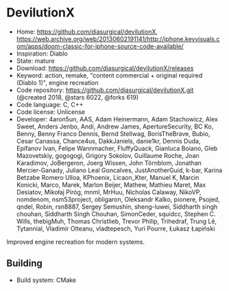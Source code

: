 # DevilutionX

- Home: https://github.com/diasurgical/devilutionX, https://web.archive.org/web/20130602191141/http://iphone.keyvisuals.com/apps/doom-classic-for-iphone-source-code-available/
- Inspiration: Diablo
- State: mature
- Download: https://github.com/diasurgical/devilutionX/releases
- Keyword: action, remake, "content commercial + original required (Diablo 1)", engine recreation
- Code repository: https://github.com/diasurgical/devilutionX.git (@created 2018, @stars 6022, @forks 619)
- Code language: C, C++
- Code license: Unlicense
- Developer: 4aron5un, AAS, Adam Heinermann, Adam Stachowicz, Alex Sweet, Anders Jenbo, Andi, Andrew James, ApertureSecurity, BC Ko, Benny, Benny Franco Dennis, Bernd Stellwag, BorisTheBrave, Bubio, Cesar Canassa, Chance4us, DakkJaniels, danie1kr, Dennis Duda, Epifanov Ivan, Felipe Wannmacher, FluffyQuack, Gianluca Boiano, Gleb Mazovetskiy, gogogogi, Grigory Sokolov, Guillaume Roche, Joan Karadimov, JoBergeron, Joerg Wissen, John Törnblom, Jonathan Mercier-Ganady, Juliano Leal Goncalves, JustAnotherGuid, k-bar, Karina Betzabe Romero Ulloa, KPhoenix, Licaon_Kter, Manuel K, Marcin Konicki, Marco, Marek, Marlon Beijer, Mathew, Mathieu Maret, Max Desiatov, Mikołaj Piróg, mnml, MrHuu, Nicholas Calaway, NikoVP, nomdenom, nsm53project, obligaron, Oleksandr Kalko, pionere, Psojed, qndel, Robin, rsn8887, Sergey Semushin, sheng-luwei, Siddharth singh chouhan, Siddharth Singh Chouhan, SimonCeder, squidcc, Stephen C. Wills, thebigMuh, Thomas Christlieb, Trevor Philip, Trihedraf, Trung Lê, Tytannial, Vladimir Olteanu, vladtepesch, Yuri Pourre, Łukasz Łapiński

Improved engine recreation for modern systems.

## Building

- Build system: CMake
